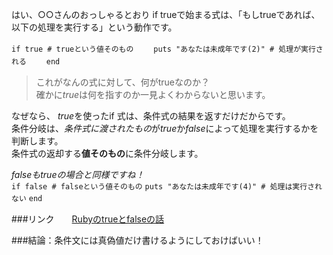 はい、○○さんのおっしゃるとおり  if trueで始まる式は、「もしtrueであれば、以下の処理を実行する」という動作です。  

```if true # trueという値そのもの```　　
```puts "あなたは未成年です(2)" # 処理が実行される```　　
```end```　　

>これがなんの式に対して、何がtrueなのか？  
確かに*true*は何を指すのか一見よくわからないと思います。  

なぜなら、 *true*を使ったif 式は、条件式の結果を返すだけだからです。  
条件分岐は、*条件式に渡されたもの*が*true*か*false*によって処理を実行するかを判断します。  
条件式の返却する**値そのもの**に条件分岐します。  

_*false*も*true*の場合と同様ですね！_  
```if false # falseという値そのもの```
```puts "あなたは未成年です(4)" # 処理は実行されない```
```end```　

###リンク　　[Rubyのtrueとfalseの話](https://qiita.com/rotelstift/items/70461f35c0d691e7b246)　　


###結論：条件文には真偽値だけ書けるようにしておけばいい！　　

